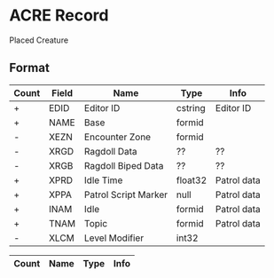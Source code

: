 ACRE Record
===========

Placed Creature

## Format

Count | Field | Name | Type | Info
------|-------|------|------|-----
+ | EDID | Editor ID | cstring | Editor ID
+ | NAME | Base | formid | 
- | XEZN | Encounter Zone | formid |
- | XRGD | Ragdoll Data | ?? | ??
- | XRGB | Ragdoll Biped Data | ?? | ??
+ | XPRD | Idle Time | float32 | Patrol data
+ | XPPA | Patrol Script Marker | null | Patrol data
+ | INAM | Idle | formid | Patrol data
+ | TNAM | Topic | formid | Patrol data
- | XLCM | Level Modifier | int32 | 


Count | Name | Type | Info
------|------|------|-----
